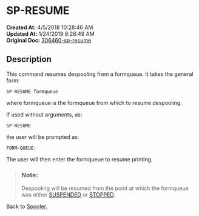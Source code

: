 # SP-RESUME

**Created At:** 4/5/2018 10:28:46 AM  
**Updated At:** 1/24/2019 8:26:49 AM  
**Original Doc:** [306460-sp-resume](https://docs.jbase.com/44205-spooler/306460-sp-resume)  


## Description 

This command resumes despooling from a formqueue. It takes the general form:

```
SP-RESUME formqueue
```

where formqueue is the formqueue from which to resume despooling.



If used without arguments, as:

```
SP-RESUME
```

the user will be prompted as:

```
FORM-QUEUE:
```

The user will then enter the formqueue to resume printing.




> ### Note: 
> 
> Despooling will be resumed from the point at which the formqueue was either [SUSPENDED](./../sp-suspend) or [STOPPED](./../sp-stop).




Back to [Spooler.](./../jbase-spooler)
